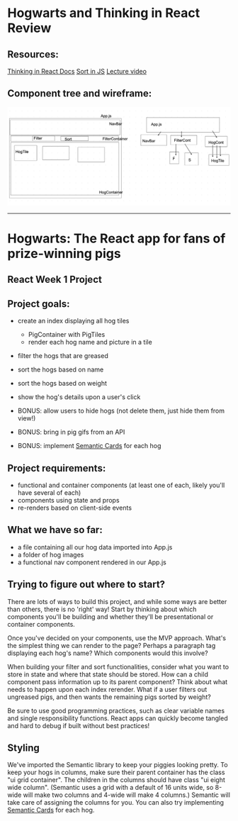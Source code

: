 # Hogwarts and Thinking in React Review

## Resources:
[Thinking in React Docs](https://reactjs.org/docs/thinking-in-react.html)
[Sort in JS](https://developer.mozilla.org/en-US/docs/Web/JavaScript/Reference/Global_Objects/Array/sort)
[Lecture video](https://youtu.be/RLG-YYRr1GU)

## Component tree and wireframe:
![Component tree](awwboard.png)

-------------------------------

# Hogwarts: The React app for fans of prize-winning pigs

## React Week 1 Project

## Project goals:

* create an index displaying all hog tiles
    - PigContainer with PigTiles
    * render each hog name and picture in a tile
* filter the hogs that are greased
* sort the hogs based on name
* sort the hogs based on weight 

* show the hog's details upon a user's click
* BONUS: allow users to hide hogs (not delete them, just hide them from view!)
* BONUS: bring in pig gifs from an API
* BONUS: implement [Semantic Cards](https://semantic-ui.com/views/card.html) for each hog

## Project requirements:

* functional and container components (at least one of each, likely you'll have several of each)
* components using state and props
* re-renders based on client-side events

## What we have so far:

* a file containing all our hog data imported into App.js
* a folder of hog images
* a functional nav component rendered in our App.js

## Trying to figure out where to start?

There are lots of ways to build this project, and while some ways are better than others, there is no 'right' way! Start by thinking about which components you'll be building and whether they'll be presentational or container components.

Once you've decided on your components, use the MVP approach. What's the simplest thing we can render to the page? Perhaps a paragraph tag displaying each hog's name? Which components would this involve?

When building your filter and sort functionalities, consider what you want to store in state and where that state should be stored. How can a child component pass information up to its parent component? Think about what needs to happen upon each index rerender. What if a user filters out ungreased pigs, and then wants the remaining pigs sorted by weight?

Be sure to use good programming practices, such as clear variable names and single responsibility functions. React apps can quickly become tangled and hard to debug if built without best practices!

## Styling

We've imported the Semantic library to keep your piggies looking pretty. To keep your hogs in columns, make sure their parent container has the class "ui grid container". The children in the columns should have class "ui eight wide column". (Semantic uses a grid with a default of 16 units wide, so 8-wide will make two columns and 4-wide will make 4 columns.) Semantic will take care of assigning the columns for you. You can also try implementing [Semantic Cards](https://semantic-ui.com/views/card.html) for each hog.
